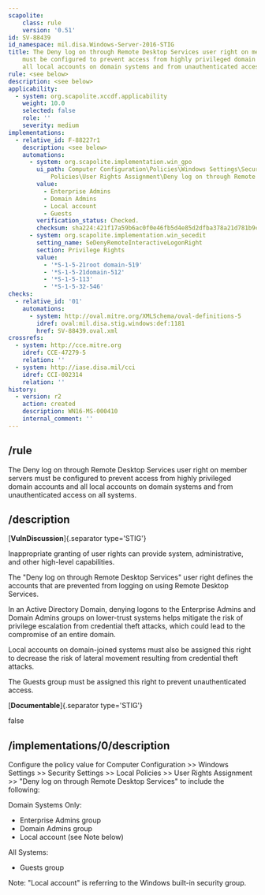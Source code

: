 ```yaml
---
scapolite:
    class: rule
    version: '0.51'
id: SV-88439
id_namespace: mil.disa.Windows-Server-2016-STIG
title: The Deny log on through Remote Desktop Services user right on member servers
    must be configured to prevent access from highly privileged domain accounts and
    all local accounts on domain systems and from unauthenticated access on all systems.
rule: <see below>
description: <see below>
applicability:
  - system: org.scapolite.xccdf.applicability
    weight: 10.0
    selected: false
    role: ''
    severity: medium
implementations:
  - relative_id: F-88227r1
    description: <see below>
    automations:
      - system: org.scapolite.implementation.win_gpo
        ui_path: Computer Configuration\Policies\Windows Settings\Security Settings\Local
            Policies\User Rights Assignment\Deny log on through Remote Desktop Services
        value:
          - Enterprise Admins
          - Domain Admins
          - Local account
          - Guests
        verification_status: Checked.
        checksum: sha224:421f17a59b6ac0f0e46fb5d4e85d2dfba378a21d781b9c874dcf07e5
      - system: org.scapolite.implementation.win_secedit
        setting_name: SeDenyRemoteInteractiveLogonRight
        section: Privilege Rights
        value:
          - '*S-1-5-21root domain-519'
          - '*S-1-5-21domain-512'
          - '*S-1-5-113'
          - '*S-1-5-32-546'
checks:
  - relative_id: '01'
    automations:
      - system: http://oval.mitre.org/XMLSchema/oval-definitions-5
        idref: oval:mil.disa.stig.windows:def:1181
        href: SV-88439.oval.xml
crossrefs:
  - system: http://cce.mitre.org
    idref: CCE-47279-5
    relation: ''
  - system: http://iase.disa.mil/cci
    idref: CCI-002314
    relation: ''
history:
  - version: r2
    action: created
    description: WN16-MS-000410
    internal_comment: ''
---
```



## /rule

The Deny log on through Remote Desktop Services user right on member servers must be configured to prevent access from highly privileged domain accounts and all local accounts on domain systems and from unauthenticated access on all systems.

## /description

[**VulnDiscussion**]{.separator type='STIG'}

Inappropriate granting of user rights can provide system, administrative, and other high-level capabilities.

The "Deny log on through Remote Desktop Services" user right defines the accounts that are prevented from logging on using Remote Desktop Services.

In an Active Directory Domain, denying logons to the Enterprise Admins and Domain Admins groups on lower-trust systems helps mitigate the risk of privilege escalation from credential theft attacks, which could lead to the compromise of an entire domain.

Local accounts on domain-joined systems must also be assigned this right to decrease the risk of lateral movement resulting from credential theft attacks.

The Guests group must be assigned this right to prevent unauthenticated access.

[**Documentable**]{.separator type='STIG'}

false

## /implementations/0/description

Configure the policy value for Computer Configuration >> Windows Settings >> Security Settings >> Local Policies >> User Rights Assignment >> "Deny log on through Remote Desktop Services" to include the following:

Domain Systems Only:
- Enterprise Admins group
- Domain Admins group
- Local account (see Note below)

All Systems:
- Guests group

Note: "Local account" is referring to the Windows built-in security group.
